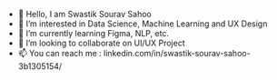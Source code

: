 - 👋 Hello, I am Swastik Sourav Sahoo
- 👀 I’m interested in Data Science, Machine Learning and UX Design
- 🌱 I’m currently learning Figma, NLP, etc.
- 💞️ I’m looking to collaborate on UI/UX Project
- 📫 You can reach me : linkedin.com/in/swastik-sourav-sahoo-3b1305154/

<!---
swastik-sourav-sahoo/swastik-sourav-sahoo is a ✨ special ✨ repository because its `README.md` (this file) appears on your GitHub profile.
You can click the Preview link to take a look at your changes.
--->
